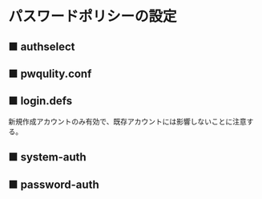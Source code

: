 # パスワードポリシーの設定
## ■ authselect
## ■ pwqulity.conf
## ■ login.defs
新規作成アカウントのみ有効で、既存アカウントには影響しないことに注意する。
## ■ system-auth
## ■ password-auth
